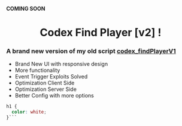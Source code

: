 **COMING SOON**

<h1 align="center">Codex Find Player [v2] ! </h1>

<h3> A brand new version of my old script <a href="https://github.com/itzcodex24/codex_findPlayer">codex_findPlayerV1</a> </h3>

* Brand New UI with responsive design
* More functionality
* Event Trigger Exploits Solved
* Optimization Client Side
* Optimization Server Side
* Better Config with more options

```css
h1 {
  color: white;
}```

